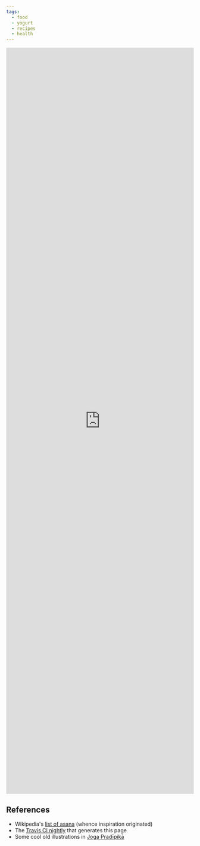 ```yaml
---
tags:
  - food
  - yogurt
  - recipes
  - health
---
```





<iframe style="width: 100%; height: 2000px; border:none;" src="https://deanturpin.gitlab.io/yogr/"></iframe>

## References
- Wikipedia's [list of asana](https://en.wikipedia.org/wiki/List_of_asanas) (whence inspiration originated)
- The [Travis CI nightly](https://travis-ci.org/deanturpin/yogr) that generates this page
- Some cool old illustrations in [Joga Pradīpikā](https://en.wikipedia.org/wiki/Joga_Prad%C4%ABpik%C4%81)
